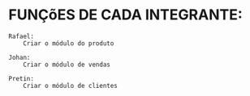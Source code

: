 # FUNÇõES DE CADA INTEGRANTE:
    Rafael:
        Criar o módulo do produto

    Johan:
        Criar o módulo de vendas
    
    Pretin:
        Criar o módulo de clientes